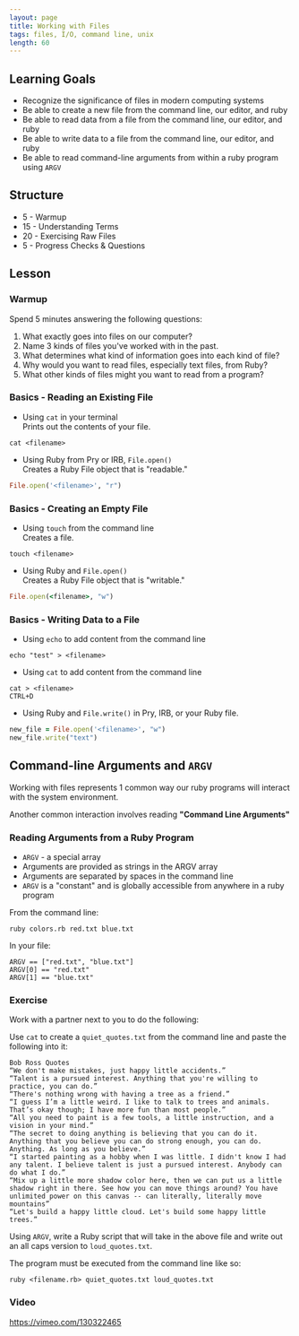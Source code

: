 ```yaml
---
layout: page
title: Working with Files
tags: files, I/O, command line, unix
length: 60
---
```


## Learning Goals

* Recognize the significance of files in modern computing systems
* Be able to create a new file from the command line, our editor, and ruby
* Be able to read data from a file from the command line, our editor, and ruby
* Be able to write data to a file from the command line, our editor, and ruby
* Be able to read command-line arguments from within a ruby program using `ARGV`

## Structure

* 5 - Warmup
* 15 - Understanding Terms
* 20 - Exercising Raw Files
* 5 - Progress Checks & Questions

## Lesson

### Warmup

Spend 5 minutes answering the following questions:

1. What exactly goes into files on our computer?
2. Name 3 kinds of files you've worked with in the past.
3. What determines what kind of information goes into each kind of file?
4. Why would you want to read files, especially text files, from Ruby?
5. What other kinds of files might you want to read from a program?

### Basics - Reading an Existing File

* Using `cat` in your terminal  
   Prints out the contents of your file.

```
cat <filename>
```

* Using Ruby from Pry or IRB, `File.open()`   
   Creates a Ruby File object that is "readable."

```ruby
File.open('<filename>', "r")
```

### Basics - Creating an Empty File

* Using `touch` from the command line  
   Creates a file.

```
touch <filename>
```

* Using Ruby and `File.open()`  
    Creates a Ruby File object that is "writable."

```ruby
File.open(<filename>, "w")
```

### Basics - Writing Data to a File

* Using `echo` to add content from the command line

```
echo "test" > <filename>
```

* Using `cat` to add content from the command line

```
cat > <filename>
CTRL+D
```

* Using Ruby and `File.write()` in Pry, IRB, or your Ruby file.

```ruby
new_file = File.open('<filename>', "w")
new_file.write("text")
```

## Command-line Arguments and `ARGV`

Working with files represents 1 common way our ruby programs will
interact with the system environment.

Another common interaction involves reading **"Command Line Arguments"**

### Reading Arguments from a Ruby Program

* `ARGV` - a special array
* Arguments are provided as strings in the ARGV array
* Arguments are separated by spaces in the command line
* `ARGV` is a "constant" and is globally accessible from anywhere
in a ruby program

From the command line:
```
ruby colors.rb red.txt blue.txt
```
In your file:
```
ARGV == ["red.txt", "blue.txt"]
ARGV[0] == "red.txt"
ARGV[1] == "blue.txt"
```

### Exercise

Work with a partner next to you to do the following:

Use `cat` to create a `quiet_quotes.txt` from the command line and paste the following into it:

```
Bob Ross Quotes
“We don't make mistakes, just happy little accidents.”
“Talent is a pursued interest. Anything that you're willing to practice, you can do.”
“There's nothing wrong with having a tree as a friend.”
“I guess I’m a little weird. I like to talk to trees and animals. That’s okay though; I have more fun than most people.”
“All you need to paint is a few tools, a little instruction, and a vision in your mind.”
“The secret to doing anything is believing that you can do it. Anything that you believe you can do strong enough, you can do. Anything. As long as you believe.”
“I started painting as a hobby when I was little. I didn't know I had any talent. I believe talent is just a pursued interest. Anybody can do what I do.”
“Mix up a little more shadow color here, then we can put us a little shadow right in there. See how you can move things around? You have unlimited power on this canvas -- can literally, literally move mountains”
“Let's build a happy little cloud. Let's build some happy little trees.”
```

Using `ARGV`, write a Ruby script that will take in the above file and write out an all caps version to `loud_quotes.txt`.

The program must be executed from the command line like so:

```
ruby <filename.rb> quiet_quotes.txt loud_quotes.txt
```

### Video

<https://vimeo.com/130322465>
